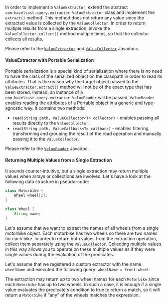 

In order to implement a `ValueExtractor`, extend the abstract `com.hazelcast.query.extractor.ValueExtractor` class
and implement the `extract()` method. This method does not return any value since the extracted value is collected by the `ValueCollector`.
In order to return multiple results from a single extraction, invoke the `ValueCollector.collect()` method
multiple times, so that the collector collects all results.

Please refer to the [`ValueExtractor`](http://docs.hazelcast.org/docs/latest/javadoc/com/hazelcast/query/extractor/ValueExtractor.html) and [`ValueCollector`](http://docs.hazelcast.org/docs/latest/javadoc/com/hazelcast/query/extractor/ValueCollector.html) Javadocs.

#### ValueExtractor with Portable Serialization

Portable serialization is a special kind of serialization where there is no need to have the class of the serialized object on the
classpath in order to read its attributes. That is the reason why the target object passed to the `ValueExtractor.extract()`
method will not be of the exact type that has been stored. Instead, an instance of a `com.hazelcast.query.extractor.ValueReader` will be passed.
`ValueReader` enables reading the attributes of a Portable object in a generic and type-agnostic way.
It contains two methods:

 * `read(String path, ValueCollector<T> collector)` - enables passing all results directly to the `ValueCollector`.
 * `read(String path, ValueCallback<T> callback)` - enables filtering, transforming and grouping the result of the read operation and manually passing it to the `ValueCollector`.

Please refer to the [`ValueReader`](http://docs.hazelcast.org/docs/latest/javadoc/com/hazelcast/query/extractor/ValueReader.html) Javadoc.

#### Returning Multiple Values from a Single Extraction

It sounds counter-intuitive, but a single extraction may return multiple values when arrays or collections are
involved.
Let's have a look at the following data structure in pseudo-code:

```java
class Motorbike {
    Wheel wheel[2];
}

class Wheel {
    String name;
}
```

Let's assume that we want to extract the names of all wheels from a single motorbike object. Each motorbike has two
wheels so there are two names for each bike. In order to return both values from the extraction operation, collect them
separately using the `ValueCollector`. Collecting multiple values in this way allows you to operate on these multiple
values as if they were single values during the evaluation of the predicates.

Let's assume that we registered a custom extractor with the name `wheelName` and executed the following query:
`wheelName = front-wheel`.

The extraction may return up to two wheel names for each `Motorbike` since each `Motorbike` has up to two wheels.
In such a case, it is enough if a single value evaluates the predicate's condition to true to return a match, so
it will return a `Motorbike` if "any" of the wheels matches the expression.


